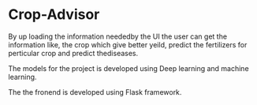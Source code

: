# Crop-Advisor


By up loading the information neededby the UI the user can get the information like, the crop which give better yeild, predict the fertilizers for perticular crop and predict thediseases.
 
The models for the project is developed using Deep learning and machine learning.

The the fronend is developed using Flask framework.
